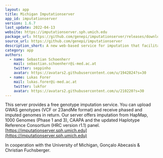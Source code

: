 ```yaml
---
layout: app
title: Michigan Imputationserver
app_id: imputationserver
version: 1.6.7
last_update: 2022-04-13
website: https://imputationserver.sph.umich.edu
package_url: https://github.com/genepi/imputationserver/releases/download/v1.6.7/imputationserver.zip
source_url: https://github.com/genepi/imputationserver
description_short: A new web-based service for imputation that facilitates access to new reference panels and greatly improves user experience and productivity.
category: app
authors:
  - name: Sebastian Schoenherr
    mail: sebastian.schoenherr@i-med.ac.at
    twitter: seppinho
    avatar: https://avatars2.githubusercontent.com/u/1942824?s=30
  - name: Lukas Forer
    mail: lukas.forer@i-med.ac.at
    twitter: lukfor
    avatar: https://avatars2.githubusercontent.com/u/210220?s=30
---
```


This server provides a free genotype imputation service. You can upload GWAS genotypes (VCF or 23andMe format) and receive phased and imputed genomes in return. Our server offers imputation from HapMap, 1000 Genomes (Phase 1 and 3), CAAPA and the updated Haplotype Reference Consortium (HRC version r1.1) panel.
[https://imputationserver.sph.umich.edu](https://imputationserver.sph.umich.edu)

In cooperation with the University of Michigan, Gonçalo Abecasis & Christian Fuchsberger.

